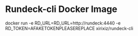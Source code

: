 # Rundeck-cli Docker Image

docker run -e RD_URL=RD_URL=http://rundeck:4440 -e RD_TOKEN=AFAKETOKENPLEASEREPLACE xirixiz/rundeck-cli
